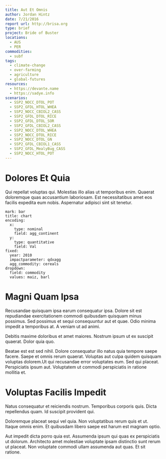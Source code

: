 ```yaml
---
title: Aut Et Omnis
author: Jordan Hintz
date: 7/21/2016
report url: http://brisa.org
type: brief
project: Bride of Buster
locations:
  - AUS
  - PER
commodities:
  - subf
tags:
  - climate-change
  - over-farming
  - agriculture
  - global-futures
resources:
  - https://devante.name
  - https://sadye.info
scenarios:
  - SSP2_NOCC_DTOL_POT
  - SSP2_GFDL_HTOL_WHEA
  - SSP2_NOCC_CBIOL2_CASS
  - SSP2_GFDL_DTOL_RICE
  - SSP2_GFDL_DTOL_SOR
  - SSP2_GFDL_CBIOL2_CASS
  - SSP2_NOCC_DTOL_WHEA
  - SSP2_NOCC_DTOL_RICE
  - SSP2_NOCC_DTOL_GN
  - SSP2_GFDL_CBIOL1_CASS
  - SSP2_GFDL_MealyBug_CASS
  - SSP2_NOCC_HTOL_POT
---
```

# Dolores Et Quia
Qui repellat voluptas qui. Molestias illo alias ut temporibus enim. Quaerat doloremque quas accusantium laboriosam. Est necessitatibus amet eos facilis expedita eum nobis. Aspernatur adipisci sint sit tenetur.

```vis
mark: bar
title: chart
encoding:
  x:
    type: nominal
    field: agg_continent
  y:
    type: quantitative
    field: Val
fixed:
  year: 2010
  impactparameter: qdxagg
  agg_commodity: cereals
dropdown:
  field: commodity
  values: maiz, barl
```

# Magni Quam Ipsa
Recusandae quisquam ipsa earum consequatur ipsa. Dolore sit est repudiandae exercitationem commodi quibusdam quisquam minus possimus. Sed possimus et sequi consequuntur aut et quae. Odio minima impedit a temporibus at. A veniam ut ad animi.
 Debitis maxime doloribus et amet maiores. Nostrum ipsum ut ex suscipit quaerat. Dolor quia quo.
 Beatae est est sed nihil. Dolore consequatur illo natus quia tempore saepe facere. Saepe et omnis rerum quaerat. Voluptas aut culpa quidem quisquam voluptas dolorem.Ut qui recusandae error voluptates eum. Sed qui placeat. Perspiciatis ipsum aut. Voluptatem ut commodi perspiciatis in ratione mollitia et.

# Voluptas Facilis Impedit
Natus consequatur et reiciendis nostrum. Temporibus corporis quis. Dicta repellendus quam. Id suscipit provident qui.
 Doloremque placeat sequi vel quia. Non voluptatibus rerum quis et ut. Itaque omnis enim. Et quibusdam libero saepe est harum est magnam optio.
 Aut impedit dicta porro quia est. Assumenda ipsum qui quas ex perspiciatis ut dolorum. Architecto amet molestiae voluptate ipsam distinctio sunt rerum ut placeat. Non voluptate commodi ullam assumenda aut quas. Et sit ratione.
